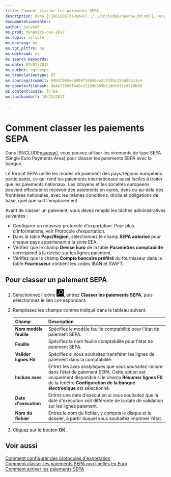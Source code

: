 ```yaml
---
title: Comment classer les paiements SEPA
description: Dans [!INCLUDE[navnow](../../includes/navnow_md.md)], vous pouvez utiliser les virements de type SEPA (Single Euro Payments Area) pour classer les paiements SEPA avec la banque.
documentationcenter: 
author: SorenGP
ms.prod: dynamics-nav-2017
ms.topic: article
ms.devlang: na
ms.tgt_pltfrm: na
ms.workload: na
ms.search.keywords: 
ms.date: 07/01/2017
ms.author: sgroespe
ms.translationtype: HT
ms.sourcegitcommit: b9b1f062ee6009f34698ea2cf33bc25bdd5b11e4
ms.openlocfilehash: da4e7789dfb45e3119db809be1ddcd1ccd918b0d
ms.contentlocale: fr-be
ms.lasthandoff: 10/23/2017

---
```

# <a name="how-to-file-sepa-payments"></a>Comment classer les paiements SEPA
Dans [!INCLUDE[navnow](../../includes/navnow_md.md)], vous pouvez utiliser les virements de type SEPA (Single Euro Payments Area) pour classer les paiements SEPA avec la banque.  

Le format SEPA unifie les modes de paiement des pays/régions européens participants, ce qui rend les paiements internationaux aussi faciles à traiter que les paiements nationaux. Les citoyens et les sociétés européens peuvent effectuer et recevoir des paiements en euros, dans ou au-delà des frontières nationales, avec les mêmes conditions, droits et obligations de base, quel que soit l'emplacement.  

Avant de classer un paiement, vous devez remplir les tâches administratives suivantes :  

- Configurer un nouveau protocole d'exportation. Pour plus d'informations, voir Protocole d'exportation.  
- Dans la table **Pays/Région**, sélectionnez le champ **SEPA autorisé** pour chaque pays appartenant à la zone EEA.  
- Vérifiez que le champ **Devise Euro** de la table **Paramètres comptabilité** correspond à la devise sur les lignes paiement.  
- Vérifiez que le champ **Compte bancaire préféré** du fournisseur dans la table **Fournisseur** contient les codes IBAN et SWIFT.  

## <a name="to-file-a-sepa-payment"></a>Pour classer un paiement SEPA  

1.  Sélectionnez l'icône ![Rechercher une page ou un état](../../media/ui-search/search_small.png "icône Rechercher une page ou un état"), entrez **Classer les paiements SEPA**, puis sélectionnez le lien correspondant.  
2.  Remplissez les champs comme indiqué dans le tableau suivant.  

    |Champ|Description|  
    |---------------------------------|---------------------------------------|  
    |**Nom modèle feuille**|Spécifiez le modèle feuille comptabilité pour l'état de paiement SEPA.|  
    |**Feuille**|Spécifiez le nom feuille comptabilité pour l'état de paiement SEPA.|  
    |**Valider lignes FS**|Spécifiez si vous souhaitez transférer les lignes de paiement dans la comptabilité.|  
    |**Inclure axes**|Entrez les axes analytiques que vous souhaitez inclure dans l'état de paiement SEPA. Cette option est uniquement disponible si le champ **Résumer lignes FS** de la fenêtre **Configuration de la banque électronique** est sélectionné.|  
    |**Date d'exécution**|Entrez une date d'exécution si vous souhaitez que la date d'exécution soit différente de la date de validation sur les lignes paiement.|  
    |**Nom du fichier**|Entrez le nom du fichier, y compris le disque et le dossier, à partir duquel vous souhaitez imprimer l'état.|  

3.  Cliquez sur le bouton **OK**.  

## <a name="see-also"></a>Voir aussi  
 [Comment configurer des protocoles d'exportation](how-to-set-up-export-protocols.md)   
 [Comment classer les paiements SEPA non libellés en Euro](how-to-file-non-euro-sepa-payments.md)   
 [Comment activer les paiements SEPA](how-to-activate-sepa-payments.md)

